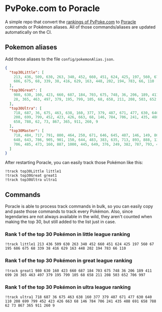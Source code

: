 # PvPoke.com to Poracle
A simple repo that convert the [rankings of PvPoke.com](https://pvpoke.com/rankings/) to [Poracle](https://github.com/KartulUdus/PoracleJS) commands or Pokémon aliases. 
All of those commands/aliases are updated automatically on the CI.

## Pokemon aliases
Add those aliases to the file `config/pokemonAlias.json`. 

<!-- aliases-start -->
```json
{
  "top30Little": [
    213, 436, 509, 630, 263, 340, 452, 660, 451, 624, 425, 197, 560, 67, 195,
    686, 675, 68, 339, 38, 416, 629, 163, 448, 202, 194, 783, 66, 110
  ],
  "top30Great": [
    980, 630, 160, 423, 660, 687, 184, 703, 675, 748, 36, 206, 189, 411, 699,
    28, 365, 463, 497, 379, 195, 799, 105, 68, 658, 211, 208, 503, 652, 706, 997
  ],
  "top30Ultra": [
    718, 687, 36, 675, 463, 638, 160, 377, 379, 487, 671, 477, 630, 640, 110,
    208, 699, 799, 452, 423, 426, 663, 68, 146, 784, 706, 241, 435, 488, 691,
    658, 788, 62, 73, 867, 365, 911, 260, 9
  ],
  "top30Master": [
    718, 484, 717, 791, 800, 464, 250, 671, 646, 645, 487, 146, 149, 802, 716,
    648, 643, 786, 905, 901, 150, 644, 483, 383, 635, 713, 893, 888, 130, 998,
    706, 485, 473, 160, 887, 1000, 445, 649, 376, 249, 382, 787, 793, 468
  ]
}
```
<!-- aliases-end -->

After restarting Poracle, you can easily track those Pokémon like this:
```shell
!track top30Little little1
!track top30Great great1
!track top30Ultra ultra1
```

## Commands
Poracle is able to process track commands in bulk, so you can easily copy and paste those commands to track every Pokémon. 
Also, since legendaries are not always available in the wild, they aren't counted when making the top 30, but still added to the list just in case.

### Rank 1 of the top 30 Pokémon in little league ranking
<!-- top30little-start -->
```
!track little1 213 436 509 630 263 340 452 660 451 624 425 197 560 67 195 686 675 68 339 38 416 629 163 448 202 194 783 66 110
```
<!-- top30little-end -->

### Rank 1 of the top 30 Pokémon in great league ranking
<!-- top30great-start -->
```
!track great1 980 630 160 423 660 687 184 703 675 748 36 206 189 411 699 28 365 463 497 379 195 799 105 68 658 211 208 503 652 706 997
```
<!-- top30great-end -->

### Rank 1 of the top 30 Pokémon in ultra league ranking
<!-- top30ultra-start -->
```
!track ultra1 718 687 36 675 463 638 160 377 379 487 671 477 630 640 110 208 699 799 452 423 426 663 68 146 784 706 241 435 488 691 658 788 62 73 867 365 911 260 9
```
<!-- top30ultra-end -->
